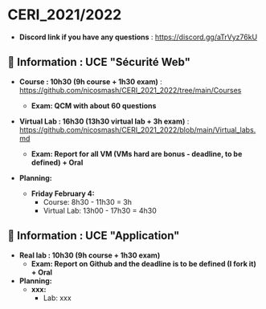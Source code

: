 # CERI_2021/2022

* **Discord link if you have any questions** : https://discord.gg/aTrVyz76kU

## 📢 Information : UCE "Sécurité Web"

* **Course : 10h30 (9h course + 1h30 exam)** : https://github.com/nicosmash/CERI_2021_2022/tree/main/Courses
    * **Exam: QCM with about 60 questions**

* **Virtual Lab : 16h30 (13h30 virtual lab + 3h exam)** : https://github.com/nicosmash/CERI_2021_2022/blob/main/Virtual_labs.md
    * **Exam: Report for all VM (VMs hard are bonus - deadline, to be defined) + Oral**

* **Planning:**
    * **Friday February 4:**
        - Course: 8h30 - 11h30 = 3h
        - Virtual Lab: 13h00 - 17h30 = 4h30

## 📢 Information : UCE "Application"

* **Real lab : 10h30 (9h course + 1h30 exam)**
    * **Exam: Report on Github and the deadline is to be defined (I fork it) + Oral**
* **Planning:**
    * **xxx:**
        - Lab: xxx
